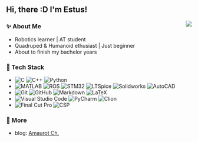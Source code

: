 ## Hi, there :D I'm Estus!

<img align="right" src='https://github-readme-stats.vercel.app/api?username=RedBowtie&count_private=true&show_icons=true&theme=tokyonight&include_all_commits=true'/>

### ✨ About Me

- Robotics learner | AT student 
- Quadruped & Humanoid ethusiast | Just beginner
- About to finish my bachelor years

### 🧰 Tech Stack

- ![C](https://img.shields.io/badge/-c-333333?style=flat&logo=c)
  ![C++](https://img.shields.io/badge/-c++-333333?style=flat&logo=c%2B%2B)
  ![Python](https://img.shields.io/badge/-Python-333333?style=flat&logo=python) 
- ![MATLAB](https://img.shields.io/badge/-MATLAB-333333?style=flat&logo=MATLAB)
  ![ROS](https://img.shields.io/badge/-ROS-333333?style=flat&logo=ROS)
  ![STM32](https://img.shields.io/badge/-STM32-333333?style=flat&logo=STM32)
  ![LTSpice](https://img.shields.io/badge/-LTSpice-333333?style=flat&logo=LTSpice)
  ![Solidworks](https://img.shields.io/badge/-Solidworks-333333?style=flat&logo=Solidworks)
  ![AutoCAD](https://img.shields.io/badge/-AutoCAD-333333?style=flat&logo=AutoCAD)
- ![Git](https://img.shields.io/badge/-Git-333333?style=flat&logo=git)
  ![GitHub](https://img.shields.io/badge/-GitHub-333333?style=flat&logo=github)
  ![Markdown](https://img.shields.io/badge/-Markdown-333333?style=flat&logo=markdown)
  ![LaTeX](https://img.shields.io/badge/-LaTeX-333333?style=flat&logo=LaTeX)
- ![Visual Studio Code](https://img.shields.io/badge/-Visual%20Studio%20Code-333333?style=flat&logo=visual-studio-code&logoColor=007ACC)
  ![PyCharm](https://img.shields.io/badge/-PyCharm-333333?style=flat&logo=PyCharm)
  ![Clion](https://img.shields.io/badge/-Clion-333333?style=flat&logo=Clion)
- ![Final Cut Pro](https://img.shields.io/badge/-Final%20Cut%20Pro-333333?style=flat&logo=FCPX)
  ![CSP](https://img.shields.io/badge/-Clip%20Studio%20Paint-333333?style=flat&logo=CSP)

### 🧭 More

- blog: [Amaurot Ch.](https://redbowtie.github.io)

<!-- [![Top Langs](https://github-readme-stats.vercel.app/api/top-langs/?username=RedBowtie&layout=compact)](https://github.com/anuraghazra/github-readme-stats) -->
